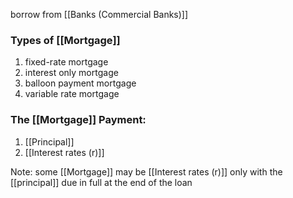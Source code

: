 borrow from [[Banks (Commercial Banks)]]

### Types of [[Mortgage]]
1. fixed-rate mortgage
2. interest only mortgage
3. balloon payment mortgage
4. variable rate mortgage

### The [[Mortgage]] Payment:
1. [[Principal]]
2. [[Interest rates (r)]]

Note: some [[Mortgage]] may be [[Interest rates (r)]] only with the [[principal]] due in full at the end of the loan